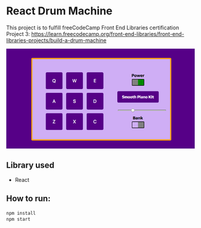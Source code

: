 # React Drum Machine
This project is to fulfill freeCodeCamp Front End Libraries certification Project 3: https://learn.freecodecamp.org/front-end-libraries/front-end-libraries-projects/build-a-drum-machine

[![Screenshot](./screenshot.png)](screenshot)

## Library used

- React

## How to run: 
```
npm install 
npm start
```
